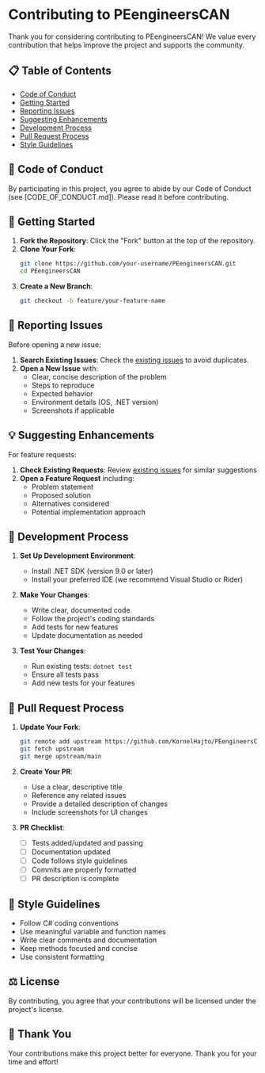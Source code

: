 # Contributing to PEengineersCAN

Thank you for considering contributing to PEengineersCAN! We value every contribution that helps improve the project and supports the community.

## 📋 Table of Contents
- [Code of Conduct](#code-of-conduct)
- [Getting Started](#getting-started)
- [Reporting Issues](#reporting-issues)
- [Suggesting Enhancements](#suggesting-enhancements)
- [Development Process](#development-process)
- [Pull Request Process](#pull-request-process)
- [Style Guidelines](#style-guidelines)

## 📜 Code of Conduct

By participating in this project, you agree to abide by our Code of Conduct (see [CODE_OF_CONDUCT.md]). Please read it before contributing.

## 🚀 Getting Started

1. **Fork the Repository**: Click the "Fork" button at the top of the repository.
2. **Clone Your Fork**:
   ```bash
   git clone https://github.com/your-username/PEengineersCAN.git
   cd PEengineersCAN
   ```
3. **Create a New Branch**:
   ```bash
   git checkout -b feature/your-feature-name
   ```

## 🐞 Reporting Issues

Before opening a new issue:

1. **Search Existing Issues**: Check the [existing issues](https://github.com/KornelHajto/PEengineersCAN/issues) to avoid duplicates.
2. **Open a New Issue** with:
    - Clear, concise description of the problem
    - Steps to reproduce
    - Expected behavior
    - Environment details (OS, .NET version)
    - Screenshots if applicable

## 💡 Suggesting Enhancements

For feature requests:

1. **Check Existing Requests**: Review [existing issues](https://github.com/KornelHajto/PEengineersCAN/issues) for similar suggestions
2. **Open a Feature Request** including:
    - Problem statement
    - Proposed solution
    - Alternatives considered
    - Potential implementation approach

## 🔄 Development Process

1. **Set Up Development Environment**:
    - Install .NET SDK (version 9.0 or later)
    - Install your preferred IDE (we recommend Visual Studio or Rider)

2. **Make Your Changes**:
    - Write clear, documented code
    - Follow the project's coding standards
    - Add tests for new features
    - Update documentation as needed

3. **Test Your Changes**:
    - Run existing tests: `dotnet test`
    - Ensure all tests pass
    - Add new tests for your features

## 📝 Pull Request Process

1. **Update Your Fork**:
   ```bash
   git remote add upstream https://github.com/KornelHajto/PEengineersCAN.git
   git fetch upstream
   git merge upstream/main
   ```

2. **Create Your PR**:
    - Use a clear, descriptive title
    - Reference any related issues
    - Provide a detailed description of changes
    - Include screenshots for UI changes

3. **PR Checklist**:
    - [ ] Tests added/updated and passing
    - [ ] Documentation updated
    - [ ] Code follows style guidelines
    - [ ] Commits are properly formatted
    - [ ] PR description is complete

## 🎨 Style Guidelines

- Follow C# coding conventions
- Use meaningful variable and function names
- Write clear comments and documentation
- Keep methods focused and concise
- Use consistent formatting

## ⚖️ License

By contributing, you agree that your contributions will be licensed under the project's license.

## 🙏 Thank You

Your contributions make this project better for everyone. Thank you for your time and effort!